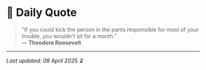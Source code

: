 # 📜 Daily Quote

> "If you could kick the person in the pants responsible for most of your trouble, you wouldn't sit for a month."  
> — **Theodore Roosevelt**

---

_Last updated: 08 April 2025 ⏳_
